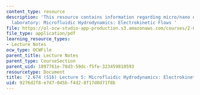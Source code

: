 ```yaml
---
content_type: resource
description: 'This resource contains information regarding micro/nano engineering
  laboratory: Microfluidic Hydrodynamics: Electrokinetic Flows '
file: https://ol-ocw-studio-app-production.s3.amazonaws.com/courses/2-674-micro-nano-engineering-laboratory-spring-2016/9276d2f8e7d7045bf4d28f17d0d71f8b_MIT2_647S16_Lec5Elctroknet.pdf
file_type: application/pdf
learning_resource_types:
- Lecture Notes
ocw_type: OCWFile
parent_title: Lecture Notes
parent_type: CourseSection
parent_uid: 1897761e-78d3-59dc-f5fe-323459810593
resourcetype: Document
title: '2.674 (S16) Lecture 5: Microfluidic Hydrodynamics: Electrokinetic Flows'
uid: 9276d2f8-e7d7-045b-f4d2-8f17d0d71f8b
---
```

